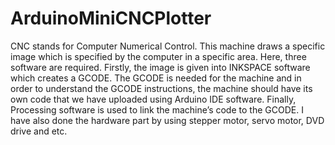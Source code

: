 # ArduinoMiniCNCPlotter
CNC stands for Computer Numerical Control. This machine draws a specific image which is specified by the computer in a specific area. Here, three software are required. Firstly, the image is given into INKSPACE software which creates a GCODE. The GCODE is needed for the machine and in order to understand the GCODE instructions, the machine should have its own code that we have uploaded using Arduino IDE software. Finally, Processing software is used to link the machine’s code to the GCODE. I have also done the hardware part by using stepper motor, servo motor, DVD drive and etc.

